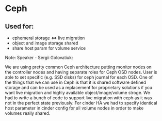 # Ceph

## Used for:

- ephemeral storage <=> live migration
- object and image storage shared
- share host param for volume service

Note: Speaker - Sergii Golovatiuk:

We are using pretty common Ceph architecture putting monitor nodes on the controller nodes and having separate roles for Ceph OSD nodes. User is able to set specific (e.g. SSD disks) for ceph journal for each OSD.
One of the things that we can use in Ceph is that it is shared software defined storage and can be used as a replacement for proprietary solutions if you want live migration and highly available object/image/volume stroge. We had to write a bunch of code to support live migration with ceph as it was not in the perfect state previously. For cinder HA we had to specify identical host parameter in cinder config for all volume nodes in order to make volumes really shared.

